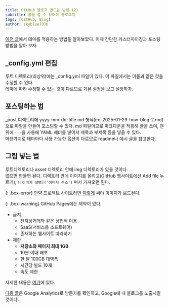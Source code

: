 ```yaml
---
title: GitHub 블로그 만드는 방법 (2)
subtitle: 글을 쓸 수 있어야 블로그지
tags: [GitHub, Blog]
author: skyblue7070
---
```

[이전 글](https://skyblue7070.github.io/blog/2025-01-28-how-blog-1)에서 테마를 적용하는 방법을 알아보았다.
이제 간단한 커스터마이징과 포스팅 방법을 알아 보자.
## _config.yml 편집
루트 디렉토리(최상위)에는 _config.yml 파일이 있다.
이 파일에서는 이름과 같은 것을 수정할 수 있다.
<br>
테마에 따라 수정할 수 있는 것이 다르므로 기본 설정을 보고 설정하자.
## 포스팅하는 법
_post 디렉토리에 yyyy-mm-dd-title.md 형식(ex. 2025-01-29-how-blog-2.md)으로 파일을 만들어 포스팅할 수 있다.
md 파일이므로 마크다운을 적용해 글을 쓰며, 맨 위에 `---`을 사용해 YAML 헤더를 넣어서 제목과 부제목 등을 넣을 수 있다.
<br>
마찬가지로 테마마다 사용 가능한 옵션이 다르므로 readme나 예시 글을 참고한다.
## 그림 넣는 법
루트디렉토리나 asset 디렉토리 안에 img 디렉토리가 있을 것이다.
<br>
없으면 만들면 된다.
디렉토리 안에 이미지를 올리고(GitHub 웹사이트에선 Add file 누르기), `![이미지 설명]('이미지 주소')` 써서 가져오면 된다.

{: .box-error}
만약 프로젝트 사이트라면 [이렇게](https://raw.githubusercontent.com/skyblue7070/blog/refs/heads/master/assets/img/how-blog-2/ex-image-text.txt) 써야 이미지가 로드된다.

{: .box-warning}
GitHub Pages에는 제약이 있다.
 - 금지
   - 전자상거래와 같은 상업적 이용
   - SaaS(서비스용 소프트웨어)
   - 존재하는 웹사이트 따라하기
 - 제한
   - **저장소와 페이지 최대 1GB**
   - 10분 이내 배포
   - 한 달 100GB 대역폭
   - 시간당 빌드 10개
   - 속도 제한

자세한 내용은 [여기](https://docs.github.com/en/pages/getting-started-with-github-pages/about-github-pages#limits-on-use-of-github-pages)에 있다.

[다음 글](https://skyblue7070.github.io/blog/2025-02-13-how-blog-3)은 Google Analytics로 방문자를 확인하고, Google에 내 블로그를 노출시킬 것이다.